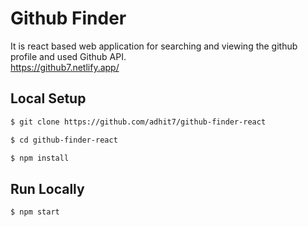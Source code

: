 # Github Finder

It is react based web application for searching and viewing the github profile and used Github API.<br>
https://github7.netlify.app/

## Local Setup

```sh
$ git clone https://github.com/adhit7/github-finder-react
```

```sh
$ cd github-finder-react
```

```sh
$ npm install
```

## Run Locally

```sh
$ npm start
```
